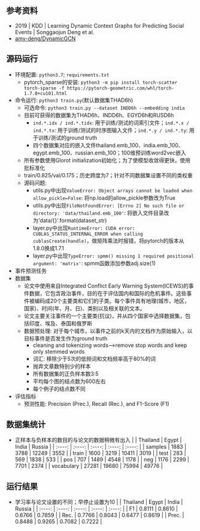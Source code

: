 ## 参考资料
- 2019 | KDD | Learning Dynamic Context Graphs for Predicting Social Events | Songgaojun Deng et al.
- [amy-deng/DynamicGCN](https://github.com/amy-deng/DynamicGCN)

## 源码运行
- 环境配置: `python3.7`; `requirements.txt`
    - pytorch_sparse的安装: `python3 -m pip install torch-scatter torch-sparse -f https://pytorch-geometric.com/whl/torch-1.7.0+cu101.html`
- 命令运行: `python3 train.py`(默认数据集THAD6h)
    - 可选命令: `python3 train.py --dataset INDD6h --embedding india`
    - 目前可获得的数据集为THAD6h、INDD6h、EGYD6h和RUSD6h
        - `ind.*.idx / ind.*.tidx`: 用于训练/测试的词索引文件；`ind.*.x / ind.*.tx`: 用于训练/测试的时序图输入文件；`ind.*.y / ind.*.ty`: 用于训练/测试的ground truth
        - 四个数据集对应的嵌入文件thailand.emb_100、india.emb_100、egypt.emb_100、russian.emb_100；100维预训练word2vec嵌入
    - 所有参数使用Glorot initialization初始化；为了使模型收敛得更快，使用批标准化
    - train/0.825/val/0.175；历史跨度为7；针对不同数据集设置不同的类权重
    - 源码问题:
        - utils.py中出现`ValueError: Object arrays cannot be loaded when allow_pickle=False`: 将np.load的allow_pickle参数改为True
        - utils.py中出现`FileNotFoundError: [Errno 2] No such file or directory: 'data/thailand.emb_100'`: 将嵌入文件目录改为'data/{}'.format(dataset_str)
        - layer.py中出现`RuntimeError: CUDA error: CUBLAS_STATUS_INTERNAL_ERROR when calling cublasCreate(handle)`，做矩阵乘法时报错，将pytorch的版本从1.8.0换成1.7.1
        - layer.py中出现`TypeError: spmm() missing 1 required positional argument: 'matrix'`: spmm函数添加参数adj.size(1)
- 事件预测任务
- 数据集
    - 论文中使用来自Integrated Conflict Early Warning System(ICEWS)的事件数据，它包含政治事件，目的在于评估国内和国际的危机事件。这些事件被编码成20个主要类和它们的子类。每个事件具有地理(城市，地区，国家)、时间(年、月、日)、类别以及相关联的文本。
    - 论文主要关注事件的一个主要类(抗议)，并从四个国家中选择数据集，包括印度、埃及、泰国和俄罗斯
    - 数据预处理: 对于每个城市，以事件之前的k天内的文档作为原始输入，以目标事件是否发生作为ground truth
        - cleaning and tokenizing words-->remove stop words and keep only stemmed words
        - 词汇: 移除少于5次的低频词和文档频率高于80%的词
        - 抛弃文章数特别少的样本
        - 所有数据集的正负样本数3:5
        - 平均每个图的结点数为600左右
        - 每个例子的结点数不同
- 评估指标
    - 预测性能: Precision (Prec.), Recall (Rec.), and F1-Score (F1)

## 数据集统计
- 正样本与负样本的数目的与论文的数据稍微有出入
|  | Thailand | Egypt | India | Russia | 
| :----: | :----: | :----: | :----: | :----: |
| samples | 1883 | 3788 | 12249 | 3552 | 
| train | 1600 | 3219 | 10411 | 3019 | 
| test | 283 | 569 | 1838 | 533 | 
| pos | 707 | 1489 | 4548 | 1178 | 
| neg | 1176 | 2299 | 7701 | 2374 | 
| vocabulary | 27281 | 19680 | 75994 | 49776 | 


## 运行结果
- 学习率与论文设置的不同；早停止设置为10
|  | Thailand | Egypt | India | Russia | 
| :----: | :----: | :----: | :----: | :----: |
| F1 | 0.8111 | 0.8610 | 0.6766 | 0.7859 | 
| Rec. | 0.7766 | 0.8043 | 0.6477 | 0.8619 | 
| Prec. | 0.8488 | 0.9265 | 0.7082 | 0.7222 | 